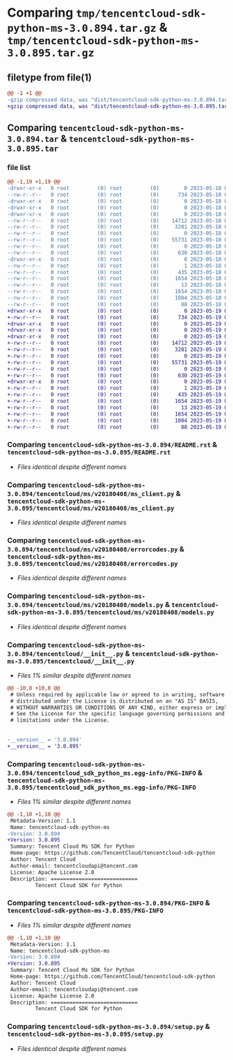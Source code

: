 # Comparing `tmp/tencentcloud-sdk-python-ms-3.0.894.tar.gz` & `tmp/tencentcloud-sdk-python-ms-3.0.895.tar.gz`

## filetype from file(1)

```diff
@@ -1 +1 @@
-gzip compressed data, was "dist/tencentcloud-sdk-python-ms-3.0.894.tar", last modified: Thu May 18 00:32:18 2023, max compression
+gzip compressed data, was "dist/tencentcloud-sdk-python-ms-3.0.895.tar", last modified: Fri May 19 02:55:56 2023, max compression
```

## Comparing `tencentcloud-sdk-python-ms-3.0.894.tar` & `tencentcloud-sdk-python-ms-3.0.895.tar`

### file list

```diff
@@ -1,19 +1,19 @@
-drwxr-xr-x   0 root         (0) root         (0)        0 2023-05-18 00:32:18.000000 tencentcloud-sdk-python-ms-3.0.894/
--rw-r--r--   0 root         (0) root         (0)      734 2023-05-18 00:32:18.000000 tencentcloud-sdk-python-ms-3.0.894/README.rst
-drwxr-xr-x   0 root         (0) root         (0)        0 2023-05-18 00:32:18.000000 tencentcloud-sdk-python-ms-3.0.894/tencentcloud/
-drwxr-xr-x   0 root         (0) root         (0)        0 2023-05-18 00:32:18.000000 tencentcloud-sdk-python-ms-3.0.894/tencentcloud/ms/
-drwxr-xr-x   0 root         (0) root         (0)        0 2023-05-18 00:32:18.000000 tencentcloud-sdk-python-ms-3.0.894/tencentcloud/ms/v20180408/
--rw-r--r--   0 root         (0) root         (0)    14712 2023-05-18 00:32:18.000000 tencentcloud-sdk-python-ms-3.0.894/tencentcloud/ms/v20180408/ms_client.py
--rw-r--r--   0 root         (0) root         (0)     3281 2023-05-18 00:32:18.000000 tencentcloud-sdk-python-ms-3.0.894/tencentcloud/ms/v20180408/errorcodes.py
--rw-r--r--   0 root         (0) root         (0)        0 2023-05-18 00:32:18.000000 tencentcloud-sdk-python-ms-3.0.894/tencentcloud/ms/v20180408/__init__.py
--rw-r--r--   0 root         (0) root         (0)    55731 2023-05-18 00:32:18.000000 tencentcloud-sdk-python-ms-3.0.894/tencentcloud/ms/v20180408/models.py
--rw-r--r--   0 root         (0) root         (0)        0 2023-05-18 00:32:18.000000 tencentcloud-sdk-python-ms-3.0.894/tencentcloud/ms/__init__.py
--rw-r--r--   0 root         (0) root         (0)      630 2023-05-18 00:32:18.000000 tencentcloud-sdk-python-ms-3.0.894/tencentcloud/__init__.py
-drwxr-xr-x   0 root         (0) root         (0)        0 2023-05-18 00:32:18.000000 tencentcloud-sdk-python-ms-3.0.894/tencentcloud_sdk_python_ms.egg-info/
--rw-r--r--   0 root         (0) root         (0)        1 2023-05-18 00:32:18.000000 tencentcloud-sdk-python-ms-3.0.894/tencentcloud_sdk_python_ms.egg-info/dependency_links.txt
--rw-r--r--   0 root         (0) root         (0)      435 2023-05-18 00:32:18.000000 tencentcloud-sdk-python-ms-3.0.894/tencentcloud_sdk_python_ms.egg-info/SOURCES.txt
--rw-r--r--   0 root         (0) root         (0)     1654 2023-05-18 00:32:18.000000 tencentcloud-sdk-python-ms-3.0.894/tencentcloud_sdk_python_ms.egg-info/PKG-INFO
--rw-r--r--   0 root         (0) root         (0)       13 2023-05-18 00:32:18.000000 tencentcloud-sdk-python-ms-3.0.894/tencentcloud_sdk_python_ms.egg-info/top_level.txt
--rw-r--r--   0 root         (0) root         (0)     1654 2023-05-18 00:32:18.000000 tencentcloud-sdk-python-ms-3.0.894/PKG-INFO
--rw-r--r--   0 root         (0) root         (0)     1004 2023-05-18 00:32:18.000000 tencentcloud-sdk-python-ms-3.0.894/setup.py
--rw-r--r--   0 root         (0) root         (0)       88 2023-05-18 00:32:18.000000 tencentcloud-sdk-python-ms-3.0.894/setup.cfg
+drwxr-xr-x   0 root         (0) root         (0)        0 2023-05-19 02:55:56.000000 tencentcloud-sdk-python-ms-3.0.895/
+-rw-r--r--   0 root         (0) root         (0)      734 2023-05-19 02:55:56.000000 tencentcloud-sdk-python-ms-3.0.895/README.rst
+drwxr-xr-x   0 root         (0) root         (0)        0 2023-05-19 02:55:56.000000 tencentcloud-sdk-python-ms-3.0.895/tencentcloud/
+drwxr-xr-x   0 root         (0) root         (0)        0 2023-05-19 02:55:56.000000 tencentcloud-sdk-python-ms-3.0.895/tencentcloud/ms/
+drwxr-xr-x   0 root         (0) root         (0)        0 2023-05-19 02:55:56.000000 tencentcloud-sdk-python-ms-3.0.895/tencentcloud/ms/v20180408/
+-rw-r--r--   0 root         (0) root         (0)    14712 2023-05-19 02:55:56.000000 tencentcloud-sdk-python-ms-3.0.895/tencentcloud/ms/v20180408/ms_client.py
+-rw-r--r--   0 root         (0) root         (0)     3281 2023-05-19 02:55:56.000000 tencentcloud-sdk-python-ms-3.0.895/tencentcloud/ms/v20180408/errorcodes.py
+-rw-r--r--   0 root         (0) root         (0)        0 2023-05-19 02:55:56.000000 tencentcloud-sdk-python-ms-3.0.895/tencentcloud/ms/v20180408/__init__.py
+-rw-r--r--   0 root         (0) root         (0)    55731 2023-05-19 02:55:56.000000 tencentcloud-sdk-python-ms-3.0.895/tencentcloud/ms/v20180408/models.py
+-rw-r--r--   0 root         (0) root         (0)        0 2023-05-19 02:55:56.000000 tencentcloud-sdk-python-ms-3.0.895/tencentcloud/ms/__init__.py
+-rw-r--r--   0 root         (0) root         (0)      630 2023-05-19 02:55:56.000000 tencentcloud-sdk-python-ms-3.0.895/tencentcloud/__init__.py
+drwxr-xr-x   0 root         (0) root         (0)        0 2023-05-19 02:55:56.000000 tencentcloud-sdk-python-ms-3.0.895/tencentcloud_sdk_python_ms.egg-info/
+-rw-r--r--   0 root         (0) root         (0)        1 2023-05-19 02:55:56.000000 tencentcloud-sdk-python-ms-3.0.895/tencentcloud_sdk_python_ms.egg-info/dependency_links.txt
+-rw-r--r--   0 root         (0) root         (0)      435 2023-05-19 02:55:56.000000 tencentcloud-sdk-python-ms-3.0.895/tencentcloud_sdk_python_ms.egg-info/SOURCES.txt
+-rw-r--r--   0 root         (0) root         (0)     1654 2023-05-19 02:55:56.000000 tencentcloud-sdk-python-ms-3.0.895/tencentcloud_sdk_python_ms.egg-info/PKG-INFO
+-rw-r--r--   0 root         (0) root         (0)       13 2023-05-19 02:55:56.000000 tencentcloud-sdk-python-ms-3.0.895/tencentcloud_sdk_python_ms.egg-info/top_level.txt
+-rw-r--r--   0 root         (0) root         (0)     1654 2023-05-19 02:55:56.000000 tencentcloud-sdk-python-ms-3.0.895/PKG-INFO
+-rw-r--r--   0 root         (0) root         (0)     1004 2023-05-19 02:55:56.000000 tencentcloud-sdk-python-ms-3.0.895/setup.py
+-rw-r--r--   0 root         (0) root         (0)       88 2023-05-19 02:55:56.000000 tencentcloud-sdk-python-ms-3.0.895/setup.cfg
```

### Comparing `tencentcloud-sdk-python-ms-3.0.894/README.rst` & `tencentcloud-sdk-python-ms-3.0.895/README.rst`

 * *Files identical despite different names*

### Comparing `tencentcloud-sdk-python-ms-3.0.894/tencentcloud/ms/v20180408/ms_client.py` & `tencentcloud-sdk-python-ms-3.0.895/tencentcloud/ms/v20180408/ms_client.py`

 * *Files identical despite different names*

### Comparing `tencentcloud-sdk-python-ms-3.0.894/tencentcloud/ms/v20180408/errorcodes.py` & `tencentcloud-sdk-python-ms-3.0.895/tencentcloud/ms/v20180408/errorcodes.py`

 * *Files identical despite different names*

### Comparing `tencentcloud-sdk-python-ms-3.0.894/tencentcloud/ms/v20180408/models.py` & `tencentcloud-sdk-python-ms-3.0.895/tencentcloud/ms/v20180408/models.py`

 * *Files identical despite different names*

### Comparing `tencentcloud-sdk-python-ms-3.0.894/tencentcloud/__init__.py` & `tencentcloud-sdk-python-ms-3.0.895/tencentcloud/__init__.py`

 * *Files 1% similar despite different names*

```diff
@@ -10,8 +10,8 @@
 # Unless required by applicable law or agreed to in writing, software
 # distributed under the License is distributed on an "AS IS" BASIS,
 # WITHOUT WARRANTIES OR CONDITIONS OF ANY KIND, either express or implied.
 # See the License for the specific language governing permissions and
 # limitations under the License.
 
 
-__version__ = '3.0.894'
+__version__ = '3.0.895'
```

### Comparing `tencentcloud-sdk-python-ms-3.0.894/tencentcloud_sdk_python_ms.egg-info/PKG-INFO` & `tencentcloud-sdk-python-ms-3.0.895/tencentcloud_sdk_python_ms.egg-info/PKG-INFO`

 * *Files 1% similar despite different names*

```diff
@@ -1,10 +1,10 @@
 Metadata-Version: 1.1
 Name: tencentcloud-sdk-python-ms
-Version: 3.0.894
+Version: 3.0.895
 Summary: Tencent Cloud Ms SDK for Python
 Home-page: https://github.com/TencentCloud/tencentcloud-sdk-python
 Author: Tencent Cloud
 Author-email: tencentcloudapi@tencent.com
 License: Apache License 2.0
 Description: ============================
         Tencent Cloud SDK for Python
```

### Comparing `tencentcloud-sdk-python-ms-3.0.894/PKG-INFO` & `tencentcloud-sdk-python-ms-3.0.895/PKG-INFO`

 * *Files 1% similar despite different names*

```diff
@@ -1,10 +1,10 @@
 Metadata-Version: 1.1
 Name: tencentcloud-sdk-python-ms
-Version: 3.0.894
+Version: 3.0.895
 Summary: Tencent Cloud Ms SDK for Python
 Home-page: https://github.com/TencentCloud/tencentcloud-sdk-python
 Author: Tencent Cloud
 Author-email: tencentcloudapi@tencent.com
 License: Apache License 2.0
 Description: ============================
         Tencent Cloud SDK for Python
```

### Comparing `tencentcloud-sdk-python-ms-3.0.894/setup.py` & `tencentcloud-sdk-python-ms-3.0.895/setup.py`

 * *Files identical despite different names*


